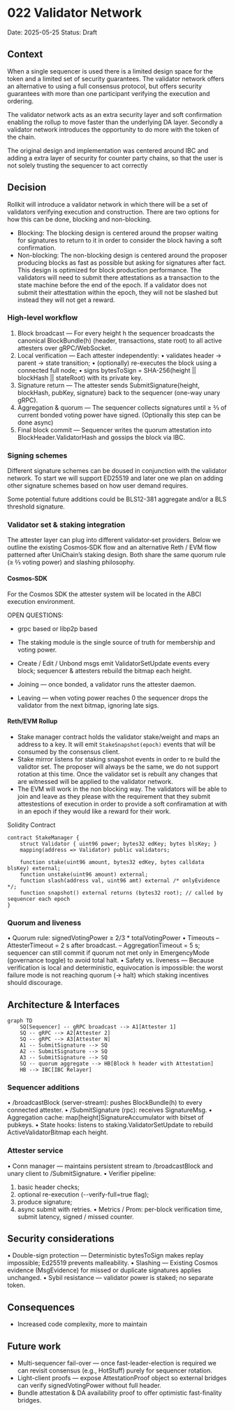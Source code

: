 # 022 Validator Network

Date: 2025-05-25
Status: Draft

## Context

When a single sequencer is used there is a limited design space for the token and a limited set of security guarantees. The validator network offers an alternative to using a full consensus protocol, but offers security guarantees with more than one participant verifying the execution and ordering.

The validator network acts as an extra security layer and soft confirmation enabling the rollup to move faster than the underlying DA layer. Secondly a validator network introduces the opportunity to do more with the token of the chain.

The original design and implementation was centered around IBC and adding a extra layer of security for counter party chains, so that the user is not solely trusting the sequencer to act correctly

## Decision

Rollkit will introduce a validator network in which there will be a set of validators verifying execution and construction. There are two options for how this can be done, blocking and non-blocking.

- Blocking: The blocking design is centered around the propser waiting for signatures to return to it in order to consider the block having a soft confirmation.
- Non-blocking: The non-blocking design is centered around the proposer producing blocks as fast as possible but asking for signatures after fact. This design is optimized for block production performance. The validators will need to submit there attestations as a transaction to the state machine before the end of the epoch. If a validator does not submit their attesttation within the epoch, they will not be slashed but instead they will not get a reward.

### High-level workflow

 1. Block broadcast — For every height h the sequencer broadcasts the canonical BlockBundle(h) (header, transactions, state root) to all active attesters over gRPC/WebSocket.
 2. Local verification — Each attester independently:
 • validates header → parent → state transition;
 • (optionally) re-executes the block using a connected full node;
 • signs bytesToSign = SHA-256(height || blockHash || stateRoot) with its private key.
 3. Signature return — The attester sends SubmitSignature{height, blockHash, pubKey, signature} back to the sequencer (one-way unary gRPC).
 4. Aggregation & quorum — The sequencer collects signatures until ≥ ⅔ of current bonded voting power have signed. (Optionally this step can be done async)
 5. Final block commit — Sequencer writes the quorum attestation into BlockHeader.ValidatorHash and gossips the block via IBC.

### Signing schemes

Different signature schemes can be doused in conjunction with the validator network. To start we will support ED25519 and later one we plan on adding other signature schemes based on how user demand requires.

Some potential future additions could be BLS12-381 aggregate and/or a BLS threshold signature.

### Validator set & staking integration

The attester layer can plug into different validator‑set providers. Below we outline the existing Cosmos‑SDK flow and an alternative Reth / EVM flow patterned after UniChain’s staking design. Both share the same quorum rule (≥ ⅔ voting power) and slashing philosophy.

#### Cosmos‑SDK

For the Cosmos SDK the attester system will be located in the ABCI execution environment.

OPEN QUESTIONS:

- grpc based or libp2p based

- The staking module is the single source of truth for membership and voting power.
- Create / Edit / Unbond msgs emit ValidatorSetUpdate events every block; sequencer & attesters rebuild the bitmap each height.
- Joining — once bonded, a validator runs the attester daemon.
- Leaving — when voting power reaches 0 the sequencer drops the validator from the next bitmap, ignoring late sigs.

#### Reth/EVM Rollup

- Stake manager contract holds the validator stake/weight and maps an address to a key. It will emit `StakeSnapshot(epoch)` events that will be consumed by the consensus client.
- Stake mirror listens for staking snapshot events in order to re build the validtor set. The proposer will always be the same, we do not support rotation at this time. Once the validator set is rebuilt any changes that are witnessed will be applied to the validator network.
- The EVM will work in the non blocking way. The validators will be able to join and leave as they please with the requirement that they submit attestestions of execution in order to provide a soft confiramation at with in an epoch if they would like a reward for their work.

Solidity Contract

```sol
contract StakeManager {
    struct Validator { uint96 power; bytes32 edKey; bytes blsKey; }
    mapping(address => Validator) public validators;

    function stake(uint96 amount, bytes32 edKey, bytes calldata blsKey) external;
    function unstake(uint96 amount) external;
    function slash(address val, uint96 amt) external /* onlyEvidence */;
    function snapshot() external returns (bytes32 root); // called by sequencer each epoch
}
```

### Quorum and liveness

 • Quorum rule: signedVotingPower ≥ 2/3 * totalVotingPower
 • Timeouts
– AttesterTimeout = 2 s after broadcast.
– AggregationTimeout = 5 s; sequencer can still commit if quorum not met only in EmergencyMode (governance toggle) to avoid total halt.
 • Safety vs. liveness — Because verification is local and deterministic, equivocation is impossible: the worst failure mode is not reaching quorum (→ halt) which staking incentives should discourage.

## Architecture & Interfaces

```mermaid
graph TD
    SQ[Sequencer] -- gRPC broadcast --> A1[Attester 1]
    SQ -- gRPC --> A2[Attester 2]
    SQ -- gRPC --> A3[Attester N]
    A1 -- SubmitSignature --> SQ
    A2 -- SubmitSignature --> SQ
    A3 -- SubmitSignature --> SQ
    SQ -- quorum aggregate --> HB[Block h header with Attestation]
    HB --> IBC[IBC Relayer]
```

### Sequencer additions

 • /broadcastBlock (server-stream): pushes BlockBundle(h) to every connected attester.
 • /SubmitSignature (rpc): receives SignatureMsg.
 • Aggregation cache: map[height]SignatureAccumulator with bitset of pubkeys.
 • State hooks: listens to staking.ValidatorSetUpdate to rebuild ActiveValidatorBitmap each height.

### Attester service

 • Conn manager — maintains persistent stream to /broadcastBlock and unary client to /SubmitSignature.
 • Verifier pipeline:

 1. basic header checks;
 2. optional re-execution (--verify-full=true flag);
 3. produce signature;
 4. async submit with retries.
 • Metrics / Prom: per-block verification time, submit latency, signed / missed counter.

## Security considerations

 • Double-sign protection — Deterministic bytesToSign makes replay impossible; Ed25519 prevents malleability.
 • Slashing — Existing Cosmos evidence (MsgEvidence) for missed or duplicate signatures applies unchanged.
 • Sybil resistance — validator power is staked; no separate token.

## Consequences

- Increased code complexity, more to maintain

## Future work

- Multi-sequencer fail-over — once fast-leader-election is required we can revisit consensus (e.g., HotStuff) purely for sequencer rotation.
- Light-client proofs — expose AttestationProof object so external bridges can verify signedVotingPower without full header.
- Bundle attestation & DA availability proof to offer optimistic fast-finality bridges.
